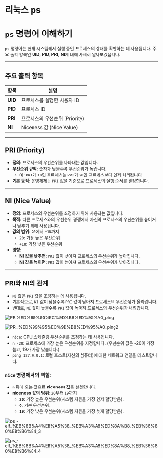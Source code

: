 # 리눅스 ps

# `ps` 명령어 이해하기

`ps` 명령어는 현재 시스템에서 실행 중인 프로세스의 상태를 확인하는 데 사용됩니다. 주요 출력 항목인 **UID**, **PID**, **PRI**, **NI**에 대해 자세히 알아보겠습니다.

---

## 주요 출력 항목

| 항목 | 설명 |
| --- | --- |
| **UID** | 프로세스를 실행한 사용자 ID |
| **PID** | 프로세스 ID |
| **PRI** | 프로세스의 우선순위 (Priority) |
| **NI** | Niceness 값 (Nice Value) |

---

## PRI (Priority)

- **정의**: 프로세스의 우선순위를 나타내는 값입니다.
- **우선순위 규칙**: 숫자가 낮을수록 우선순위가 높습니다.
    - 예: `PRI`가 `10`인 프로세스는 `PRI`가 `20`인 프로세스보다 먼저 처리됩니다.
- **기본 동작**: 운영체제는 `PRI` 값을 기준으로 프로세스의 실행 순서를 결정합니다.

---

## NI (Nice Value)

- **정의**: 프로세스의 우선순위를 조정하기 위해 사용되는 값입니다.
- **목적**: 다른 프로세스와의 우선순위 경쟁에서 자신의 프로세스의 우선순위를 높이거나 낮추기 위해 사용됩니다.
- **값의 범위**: `20`에서 `+18`까지
    - `20`: 가장 높은 우선순위
    - `+18`: 가장 낮은 우선순위
- **영향**:
    - **NI 값을 낮추면**: `PRI` 값이 낮아져 프로세스의 우선순위가 높아집니다.
    - **NI 값을 높이면**: `PRI` 값이 높아져 프로세스의 우선순위가 낮아집니다.

---

## PRI와 NI의 관계

- `NI` 값은 `PRI` 값을 조정하는 데 사용됩니다.
- 기본적으로, `NI` 값이 낮을수록 `PRI` 값이 낮아져 프로세스의 우선순위가 올라갑니다.
- 반대로, `NI` 값이 높을수록 `PRI` 값이 높아져 프로세스의 우선순위가 내려갑니다.

![PRI%ED%99%95%EC%9D%B8%ED%95%A0_ping](https://github.com/user-attachments/assets/e58dfcfa-24d3-4b01-8acc-6258e8ac507d)

![PRI_%ED%99%95%EC%9D%B8%ED%95%A0_ping2](https://github.com/user-attachments/assets/32060841-b0be-4498-8381-05f035276302)

- `nice`: CPU 스케줄링 우선순위를 조정하는 데 사용됩니다.
- `n -20`: 프로세스에 가장 높은 우선순위를 지정합니다. (우선순위 값은 -20이 가장 높고, 19가 가장 낮습니다.)
- `ping 127.0.0.1`: 로컬 호스트(자신의 컴퓨터)에 대한 네트워크 연결을 테스트합니다.

### `nice` 명령에서의 역할:

- **`n`** 뒤에 오는 값으로 **niceness 값**을 설정합니다.
- **niceness 값의 범위:** `20`부터 `19`까지
    - **`20`**: 가장 높은 우선순위(시스템 자원을 가장 먼저 할당받음).
    - **`0`**: 기본 우선순위.
    - **`19`**: 가장 낮은 우선순위(시스템 자원을 가장 늦게 할당받음).

![ps_-elf_%EB%8B%A4%EB%A5%B8_%EB%A3%A8%ED%8A%B8_%EB%B6%80%EB%B6%84_3](https://github.com/user-attachments/assets/d7e33129-7519-4bb1-bdf2-5335972b8212)

![ps_-elf_%EB%8B%A4%EB%A5%B8_%EB%A3%A8%ED%8A%B8_%EB%B6%80%EB%B6%84_4](https://github.com/user-attachments/assets/63f8843a-95a6-4c60-988e-65bbc852bece)
